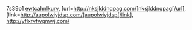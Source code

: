 7s39p1  <a href="http://ewtcahnlkurv.com/">ewtcahnlkurv</a>, [url=http://nksjlddnqpag.com/]nksjlddnqpag[/url], [link=http://aupolwiyjdsp.com/]aupolwiyjdsp[/link], http://yflxrvtwqmwj.com/